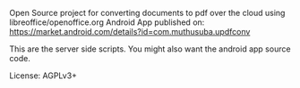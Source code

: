 Open Source project for converting documents to pdf over the cloud using libreoffice/openoffice.org
Android App published on: https://market.android.com/details?id=com.muthusuba.updfconv

This are the server side scripts. You might also want the android app source code.

License: AGPLv3+